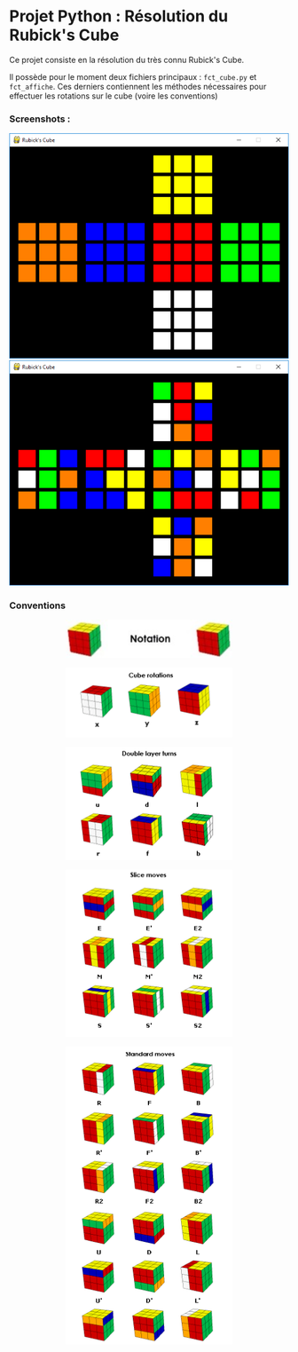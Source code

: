 # Projet Python : Résolution du Rubick's Cube

Ce projet consiste en la résolution du très connu Rubick's Cube.

Il possède pour le moment deux fichiers principaux :
`fct_cube.py` et `fct_affiche`. Ces derniers contiennent les méthodes nécessaires pour effectuer les rotations sur le cube (voire les conventions)


### Screenshots :

<p align="center">
  <img src="/images/screen1.png">
  <img src="/images/screen2.png">
</p>


### Conventions

<p align="center"><img width="300" src="/images/notation.png"></p>
<p align="center"><img width="300" src="/images/cube-rotation.png"></p>
<p align="center"><img width="300" src="/images/double-layers-turn.png"></p>
<p align="center"><img width="300" src="/images/slide-moves.png"></p>
<p align="center"><img width="300" src="/images/standard-moves.png"></p>
